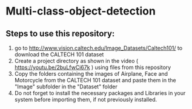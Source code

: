 # Multi-class-object-detection
## Steps to use this repository:
1) go to http://www.vision.caltech.edu/Image_Datasets/Caltech101/ to download the CALTECH 101 dataset
2) Create a project directory as shown in the video ( https://youtu.be/2buLfwCi67k ) using files from this repository
3) Copy the folders containing the images of Airplane, Face and Motorcycle from the CALTECH 101 dataset and paste them in the "Image" subfolder in the "Dataset" folder
4) Do not forget to install the necessary packages and Libraries in your system before importing them, if not previously installed.
